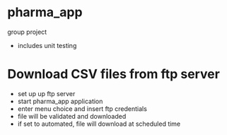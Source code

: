 # pharma_app
group project
- includes unit testing 

# Download CSV files from ftp server
- set up up ftp server
- start pharma_app application 
- enter menu choice and insert ftp credentials 
- file will be validated and downloaded
- if set to automated, file will download at scheduled time 
